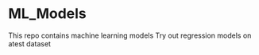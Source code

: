 # ML_Models
This repo contains machine learning models 
Try out regression models on atest dataset 
